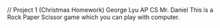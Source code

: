 // Project 1 (Christmas Homework)
George Lyu
AP CS
Mr. Daniel
This is a Rock Paper Scissor game which you can play with computer.
